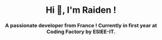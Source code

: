 <h1 align="center">Hi 👋, I'm Raiden !</h1>
<h3 align="center">A passionate developer from France ! Currently in first year at Coding Factory by ESIEE-IT.</h3>
